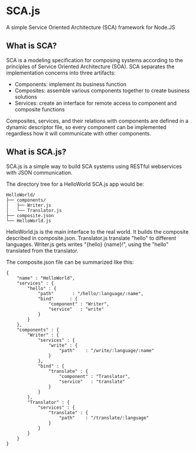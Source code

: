 SCA.js
======

A simple Service Oriented Architecture (SCA) framework for Node.JS

What is SCA?
------------

SCA is a modeling specification for composing systems according to the principles of Service Oriented Architecture (SOA). SCA separates the implementation concerns into three artifacts: 

- Components: implement its business function
- Composites: assemble various components together to create business solutions
- Services: create an interface for remote access to component and composite functions

Composites, services, and their relations with components are defined in a dynamic descriptor file, so every component can be implemented regardless how it will communicate with other components.

What is SCA.js?
---------------

SCA.js is a simple way to build SCA systems using RESTful webservices with JSON communication.

The directory tree for a HelloWorld SCA.js app would be:

```
HelloWorld/
├── components/
│   ├── Writer.js
│   └── Translator.js
├── composite.json
└── HelloWorld.js
```

HelloWorld.js is the main interface to the real world. It builds the composite described in composite.json.
Translator.js translate "hello" to different languages.
Writer.js gets writes "{hello} {name}!", using the "hello" translated from the translator.

The composite.json file can be summarized like this:

```
{
    "name" : "HelloWorld",
    "services" : {
        "hello" : {
            "path"       : "/hello/:language/:name",
            "bind"      : {
                "component" : "Writer",
                "service"   : "write"
            }
        }
    },
    "components" : {
        "Writer" : {
            "services" : {
                "write" : {
                    "path"    : "/write/:language/:name"
                }
            },
            "bind" : {
                "translate" : {
                    "component" : "Translator",
                    "service"   : "translate"
                }
            }
        },
        "Translator" : {
            "services" : {
                "translate" : {
                    "path"    : "/translate/:language"
                }
            }
        }
    }
}

```
